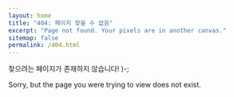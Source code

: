 ```yaml
---
layout: home
title: "404: 페이지 찾을 수 없음"
excerpt: "Page not found. Your pixels are in another canvas."
sitemap: false
permalink: /404.html
---
```


찾으려는 페이지가 존재하지 않습니다! )-;


Sorry, but the page you were trying to view does not exist.